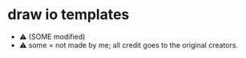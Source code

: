 # draw io templates
- ⚠️ (SOME modified)
- ⚠️ some = not made by me; all credit goes to the original creators.

